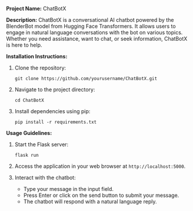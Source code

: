 **Project Name:** ChatBotX

**Description:**
ChatBotX is a conversational AI chatbot powered by the BlenderBot model from Hugging Face Transformers. It allows users to engage in natural language conversations with the bot on various topics. Whether you need assistance, want to chat, or seek information, ChatBotX is here to help.

**Installation Instructions:**
1. Clone the repository:
   ```
   git clone https://github.com/yourusername/ChatBotX.git
   ```

2. Navigate to the project directory:
   ```
   cd ChatBotX
   ```

3. Install dependencies using pip:
   ```
   pip install -r requirements.txt
   ```

**Usage Guidelines:**
1. Start the Flask server:
   ```
   flask run
   ```

2. Access the application in your web browser at `http://localhost:5000`.

3. Interact with the chatbot:
   - Type your message in the input field.
   - Press Enter or click on the send button to submit your message.
   - The chatbot will respond with a natural language reply.

